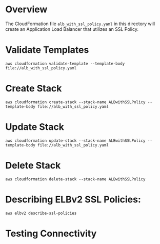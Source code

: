 # Overview
The CloudFormation file `alb_with_ssl_policy.yaml` in this directory will create an Application Load Balancer that utilizes an SSL Policy.
# Validate Templates

`aws cloudformation validate-template --template-body file://alb_with_ssl_policy.yaml`

# Create Stack
`aws cloudformation create-stack --stack-name ALBwithSSLPolicy --template-body file://alb_with_ssl_policy.yaml`

# Update Stack
`aws cloudformation update-stack --stack-name ALBwithSSLPolicy --template-body file://alb_with_ssl_policy.yaml`

# Delete Stack
`aws cloudformation delete-stack --stack-name ALBwithSSLPolicy`

# Describing ELBv2 SSL Policies:

`aws elbv2 describe-ssl-policies`

# Testing Connectivity

